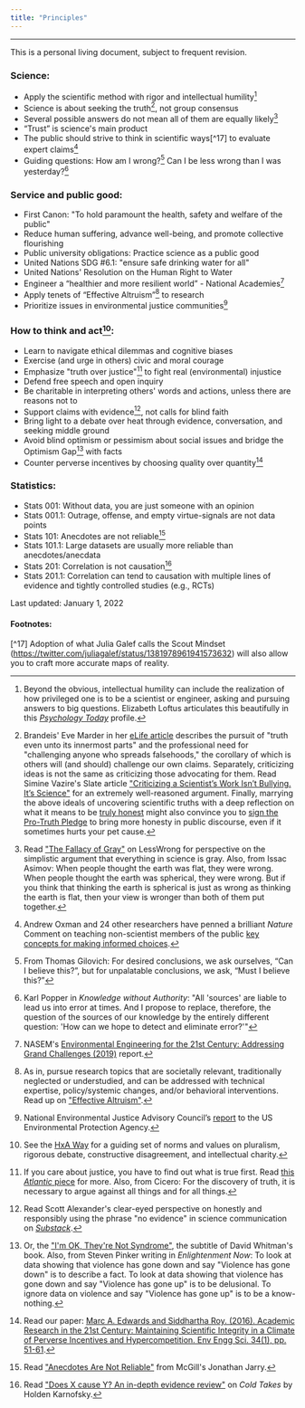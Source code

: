 ```yaml
---
title: "Principles"
---
```


------
This is a personal living document, subject to frequent revision.

### Science:
- Apply the scientific method with rigor and intellectual humility[^15]
- Science is about seeking the truth[^4], not group consensus
- Several possible answers do not mean all of them are equally likely[^9]
- “Trust” is science's main product
- The public should strive to think in scientific ways[^17] to evaluate expert claims[^13]
- Guiding questions: How am I wrong?[^5] Can I be less wrong than I was yesterday?[^16]

### Service and public good:
- First Canon: "To hold paramount the health, safety and welfare of the public"
- Reduce human suffering, advance well-being, and promote collective flourishing
- Public university obligations: Practice science as a public good
- United Nations SDG #6.1: "ensure safe drinking water for all" 
- United Nations' Resolution on the Human Right to Water
- Engineer a “healthier and more resilient world” - National Academies[^7]
- Apply tenets of “Effective Altruism”[^6] to research
- Prioritize issues in environmental justice communities[^8]

### How to think and act[^2]:
- Learn to navigate ethical dilemmas and cognitive biases
- Exercise (and urge in others) civic and moral courage
- Emphasize "truth over justice"[^1] to fight real (environmental) injustice
- Defend free speech and open inquiry
- Be charitable in interpreting others' words and actions, unless there are reasons not to
- Support claims with evidence[^14], not calls for blind faith
- Bring light to a debate over heat through evidence, conversation, and seeking middle ground
- Avoid blind optimism or pessimism about social issues and bridge the Optimism Gap[^11] with facts
- Counter perverse incentives by choosing quality over quantity[^10]

### Statistics:
- Stats 001: Without data, you are just someone with an opinion
- Stats 001.1: Outrage, offense, and empty virtue-signals are not data points
- Stats 101: Anecdotes are not reliable[^3] 
- Stats 101.1: Large datasets are usually more reliable than anecdotes/anecdata
- Stats 201: Correlation is not causation[^12]
- Stats 201.1: Correlation can tend to causation with multiple lines of evidence and tightly controlled studies (e.g., RCTs)

Last updated: January 1, 2022

#### Footnotes:

[^1]: If you care about justice, you have to find out what is true first. Read [this *Atlantic* piece](https://www.theatlantic.com/ideas/archive/2018/11/academics-truth-justice/574165/) for more. Also, from Cicero: For the discovery of truth, it is necessary to argue against all things and for all things.

[^2]: See the [HxA Way](https://heterodoxacademy.org/library/the-hxa-way/) for a guiding set of norms and values on pluralism, rigorous debate, constructive disagreement, and intellectual charity.

[^3]: Read ["Anecdotes Are Not Reliable"](https://www.mcgill.ca/oss/article/tips-better-thinking-anecdotes-are-not-reliable) from McGill's Jonathan Jarry.

[^4]: Brandeis' Eve Marder in her [eLife article](https://elifesciences.org/articles/66850) describes the pursuit of "truth even unto its innermost parts" and the professional need for "challenging anyone who spreads falsehoods," the corollary of which is others will (and should) challenge our own claims. Separately, criticizing ideas is not the same as criticizing those advocating for them. Read Simine Vazire's Slate article ["Criticizing a Scientist’s Work Isn’t Bullying. It’s Science"](https://slate.com/technology/2017/10/criticizing-a-scientists-work-isnt-bullying.html) for an extremely well-reasoned argument. Finally, marrying the above ideals of uncovering scientific truths with a deep reflection on what it means to be [truly honest](https://psyche.co/ideas/more-than-just-truth-telling-honesty-is-a-virtue-to-cultivate) might also convince you to [sign the Pro-Truth Pledge](https://www.protruthpledge.org/) to bring more honesty in public discourse, even if it sometimes hurts your pet cause.

[^5]: From Thomas Gilovich: For desired conclusions, we ask ourselves, “Can I believe this?”, but for unpalatable conclusions, we ask, “Must I believe this?”

[^6]: As in, pursue research topics that are societally relevant, traditionally neglected or understudied, and can be addressed with technical expertise, policy/systemic changes, and/or behavioral interventions. Read up on ["Effective Altruism"](https://www.effectivealtruism.org/articles/introduction-to-effective-altruism/).

[^7]: NASEM's [Environmental Engineering for the 21st Century: Addressing Grand Challenges (2019)](https://www.nap.edu/catalog/25121/environmental-engineering-for-the-21st-century-addressing-grand-challenges) report.

[^8]: National Environmental Justice Advisory Council’s [report](https://www.epa.gov/sites/production/files/2019-05/documents/nejac_white_paper_water-final-3-1-19.pdf) to the US Environmental Protection Agency.

[^9]: Read ["The Fallacy of Gray"](https://www.lesswrong.com/posts/dLJv2CoRCgeC2mPgj/the-fallacy-of-gray) on LessWrong for perspective on the simplistic argument that everything in science is gray. Also, from Issac Asimov: When people thought the earth was flat, they were wrong. When people thought the earth was spherical, they were wrong. But if you think that thinking the earth is spherical is just as wrong as thinking the earth is flat, then your view is wronger than both of them put together.

[^10]: Read our paper: [Marc A. Edwards and Siddhartha Roy. (2016). Academic Research in the 21st Century: Maintaining Scientific Integrity in a Climate of Perverse Incentives and Hypercompetition. Env Engg Sci. 34(1), pp. 51-61](https://www.ncbi.nlm.nih.gov/pmc/articles/PMC5206685/).

[^11]: Or, the ["I'm OK, They're Not Syndrome"](https://www.npr.org/templates/story/story.php?storyId=1009977), the subtitle of David Whitman's book. Also, from Steven Pinker writing in *Enlightenment Now*: To look at data showing that violence has gone down and say "Violence has gone down" is to describe a fact. To look at data showing that violence has gone down and say "Violence has gone up" is to be delusional. To ignore data on violence and say "Violence has gone up" is to be a know-nothing.

[^12]: Read ["Does X cause Y? An in-depth evidence review"](https://www.cold-takes.com/does-x-cause-y-an-in-depth-evidence-review/) on *Cold Takes* by Holden Karnofsky.

[^13]: Andrew Oxman and 24 other researchers have penned a brilliant *Nature* Comment on teaching non-scientist members of the public [key concepts for making informed choices](https://www.nature.com/articles/d41586-019-02407-9).

[^14]: Read Scott Alexander's clear-eyed perspective on honestly and responsibly using the phrase "no evidence" in science communication on [*Substack*](https://astralcodexten.substack.com/p/the-phrase-no-evidence-is-a-red-flag).

[^15]: Beyond the obvious, intellectual humility can include the realization of how privileged one is to be a scientist or engineer, asking and pursuing answers to big questions. Elizabeth Loftus articulates this beautifully in this [*Psychology Today*](https://staff.washington.edu/eloftus/Articles/psytoday.htm) profile.

[^16]: Karl Popper in *Knowledge without Authority*: "All 'sources' are liable to lead us into error at times. And I propose to replace, therefore, the question of the sources of our knowledge by the entirely different question: 'How can we hope to detect and eliminate error?'"

[^17] Adoption of what Julia Galef calls the Scout Mindset (https://twitter.com/juliagalef/status/1381978961941573632) will also allow you to craft more accurate maps of reality.
